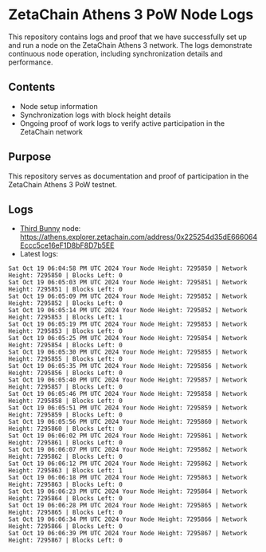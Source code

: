# ZetaChain Athens 3 PoW Node Logs
This repository contains logs and proof that we have successfully set up and run a node on the ZetaChain Athens 3 network. The logs demonstrate continuous node operation, including synchronization details and performance.

## Contents
- Node setup information
- Synchronization logs with block height details
- Ongoing proof of work logs to verify active participation in the ZetaChain network

## Purpose
This repository serves as documentation and proof of participation in the ZetaChain Athens 3 PoW testnet.

## Logs

- [Third Bunny](https://thirdbunny.xyz/) node: https://athens.explorer.zetachain.com/address/0x225254d35dE666064Eccc5ce16eF1D8bF8D7b5EE
- Latest logs:
```
Sat Oct 19 06:04:58 PM UTC 2024 Your Node Height: 7295850 | Network Height: 7295850 | Blocks Left: 0
Sat Oct 19 06:05:03 PM UTC 2024 Your Node Height: 7295851 | Network Height: 7295851 | Blocks Left: 0
Sat Oct 19 06:05:09 PM UTC 2024 Your Node Height: 7295852 | Network Height: 7295852 | Blocks Left: 0
Sat Oct 19 06:05:14 PM UTC 2024 Your Node Height: 7295852 | Network Height: 7295853 | Blocks Left: 1
Sat Oct 19 06:05:19 PM UTC 2024 Your Node Height: 7295853 | Network Height: 7295853 | Blocks Left: 0
Sat Oct 19 06:05:25 PM UTC 2024 Your Node Height: 7295854 | Network Height: 7295854 | Blocks Left: 0
Sat Oct 19 06:05:30 PM UTC 2024 Your Node Height: 7295855 | Network Height: 7295855 | Blocks Left: 0
Sat Oct 19 06:05:35 PM UTC 2024 Your Node Height: 7295856 | Network Height: 7295856 | Blocks Left: 0
Sat Oct 19 06:05:40 PM UTC 2024 Your Node Height: 7295857 | Network Height: 7295857 | Blocks Left: 0
Sat Oct 19 06:05:46 PM UTC 2024 Your Node Height: 7295858 | Network Height: 7295858 | Blocks Left: 0
Sat Oct 19 06:05:51 PM UTC 2024 Your Node Height: 7295859 | Network Height: 7295859 | Blocks Left: 0
Sat Oct 19 06:05:56 PM UTC 2024 Your Node Height: 7295860 | Network Height: 7295860 | Blocks Left: 0
Sat Oct 19 06:06:02 PM UTC 2024 Your Node Height: 7295861 | Network Height: 7295861 | Blocks Left: 0
Sat Oct 19 06:06:07 PM UTC 2024 Your Node Height: 7295862 | Network Height: 7295862 | Blocks Left: 0
Sat Oct 19 06:06:12 PM UTC 2024 Your Node Height: 7295862 | Network Height: 7295863 | Blocks Left: 1
Sat Oct 19 06:06:18 PM UTC 2024 Your Node Height: 7295863 | Network Height: 7295863 | Blocks Left: 0
Sat Oct 19 06:06:23 PM UTC 2024 Your Node Height: 7295864 | Network Height: 7295864 | Blocks Left: 0
Sat Oct 19 06:06:28 PM UTC 2024 Your Node Height: 7295865 | Network Height: 7295865 | Blocks Left: 0
Sat Oct 19 06:06:34 PM UTC 2024 Your Node Height: 7295866 | Network Height: 7295866 | Blocks Left: 0
Sat Oct 19 06:06:39 PM UTC 2024 Your Node Height: 7295867 | Network Height: 7295867 | Blocks Left: 0
```

